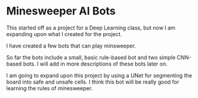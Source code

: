 # Minesweeper AI Bots

This started off as a project for a Deep Learning class, but now I am expanding upon what I created for the project.

I have created a few bots that can play minsweeper.

So far the bots include a small, basic rule-based bot and two simple CNN-based bots. I will add in more descriptions of these bots later on.

I am going to expand upon this project by using a UNet for segmenting the board into safe and unsafe cells. I think this bot will be really good for learning the rules of minesweeper. 
